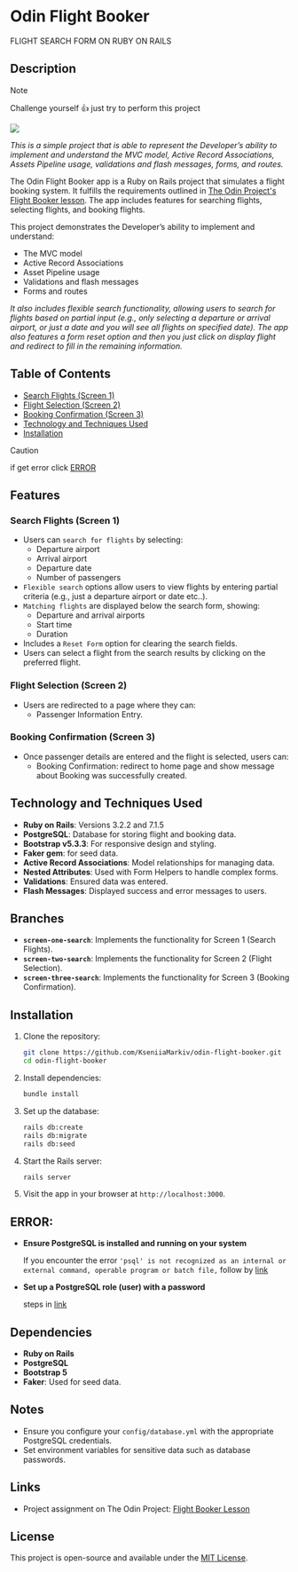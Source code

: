 # Odin Flight Booker
FLIGHT SEARCH FORM ON RUBY ON RAILS 

## Description
> [!NOTE]  
> Challenge yourself 👍 just try to perform this project
> 
> [![](https://img.shields.io/badge/link-yellow?style=for-the-badge)](https://www.theodinproject.com/lessons/ruby-on-rails-flight-booker) 

_This is a simple project that is able to represent the Developer’s ability to implement and understand the MVC model, Active Record Associations, Assets Pipeline usage, validations and flash messages, forms, and routes._

The Odin Flight Booker app is a Ruby on Rails project that simulates a flight booking system. It fulfills the requirements outlined in [The Odin Project's Flight Booker lesson](https://www.theodinproject.com/lessons/ruby-on-rails-flight-booker). The app includes features for searching flights, selecting flights, and booking flights.

This project demonstrates the Developer’s ability to implement and understand:
- The MVC model
- Active Record Associations
- Asset Pipeline usage
- Validations and flash messages
- Forms and routes

_It also includes flexible search functionality, allowing users to search for flights based on partial input (e.g., only selecting a departure or arrival airport, or just a date and you will see all flights on specified date). The app also features a form reset option and then you just click on display flight and redirect to fill in the remaining information._

## Table of Contents

- [Search Flights (Screen 1)](#search-flights-screen-1)
- [Flight Selection (Screen 2)](#flight-selection-screen-2)
- [Booking Confirmation (Screen 3)](#booking-confirmation-screen-3)
- [Technology and Techniques Used](#technology-and-techniques-used)
- [Installation](#installation)
> [!CAUTION]
> if get error click [ERROR](#error)

## Features
### **Search Flights (Screen 1)**
- Users can `search for flights` by selecting:
  - Departure airport
  - Arrival airport
  - Departure date
  - Number of passengers
- `Flexible search` options allow users to view flights by entering partial criteria (e.g., just a departure airport or date etc..).
- `Matching flights` are displayed below the search form, showing:
  - Departure and arrival airports
  - Start time
  - Duration
- Includes a `Reset Form` option for clearing the search fields.
- Users can select a flight from the search results by clicking on the preferred flight.

### **Flight Selection (Screen 2)**
- Users are redirected to a page where they can:
  - Passenger Information Entry.

### **Booking Confirmation (Screen 3)**
- Once passenger details are entered and the flight is selected, users can:
  - Booking Confirmation: redirect to home page and show message about Booking was successfully created.

## Technology and Techniques Used
- **Ruby on Rails**: Versions 3.2.2 and 7.1.5
- **PostgreSQL**: Database for storing flight and booking data.
- **Bootstrap v5.3.3**: For responsive design and styling.
- **Faker gem**: for seed data.
- **Active Record Associations**: Model relationships for managing data.
- **Nested Attributes**: Used with Form Helpers to handle complex forms.
- **Validations**: Ensured data was entered.
- **Flash Messages**: Displayed success and error messages to users.

## Branches
- **`screen-one-search`**: Implements the functionality for Screen 1 (Search Flights).
- **`screen-two-search`**: Implements the functionality for Screen 2 (Flight Selection).
- **`screen-three-search`**: Implements the functionality for Screen 3 (Booking Confirmation).

## Installation
1. Clone the repository:
   ```bash
   git clone https://github.com/KseniiaMarkiv/odin-flight-booker.git
   cd odin-flight-booker
   ```
2. Install dependencies:
   ```bash
   bundle install
   ```
3. Set up the database:
   ```bash
   rails db:create
   rails db:migrate
   rails db:seed
   ```
4. Start the Rails server:
   ```bash
   rails server
   ```
5. Visit the app in your browser at `http://localhost:3000`.

## ERROR:
- **Ensure PostgreSQL is installed and running on your system**

  If you encounter the error `'psql' is not recognized as an internal or external command, operable program or batch file,` follow by [link](https://github.com/KseniiaMarkiv/odin-projects/blob/postgres-check/postgres-app/psql_error.md)

- **Set up a PostgreSQL role (user) with a password**
  
  steps in [link](https://github.com/KseniiaMarkiv/odin-projects/blob/postgres-check/postgres-app/create_role.md)

## Dependencies
- **Ruby on Rails**  
- **PostgreSQL**  
- **Bootstrap 5**  
- **Faker**: Used for seed data.

## Notes
- Ensure you configure your `config/database.yml` with the appropriate PostgreSQL credentials.
- Set environment variables for sensitive data such as database passwords.

## Links
- Project assignment on The Odin Project: [Flight Booker Lesson](https://www.theodinproject.com/lessons/ruby-on-rails-flight-booker)

## License
This project is open-source and available under the [MIT License](LICENSE).


